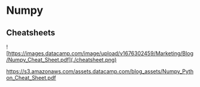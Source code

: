 # Numpy

## Cheatsheets

![https://images.datacamp.com/image/upload/v1676302459/Marketing/Blog/Numpy_Cheat_Sheet.pdf](./cheatsheet.png)


https://s3.amazonaws.com/assets.datacamp.com/blog_assets/Numpy_Python_Cheat_Sheet.pdf

